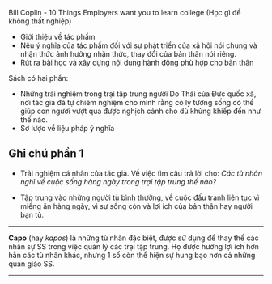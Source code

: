 Bill Coplin - 10 Things Employers want you to learn college (Học gì để không thất nghiệp)
- Giới thiệu về tác phẩm
- Nêu ý nghĩa của tác phẩm đối với sự phát triển của xã hội nói chung và nhận thức ảnh hưởng nhận thức, thay đổi của bản thân nói riêng.
- Rút ra bài học và xây dựng nội dung hành động phù hợp cho bản thân

Sách có hai phần:
* Những trải nghiệm trong trại tập trung người Do Thái của Đức quốc xã, nơi tác giả đã tự chiêm nghiệm cho mình rằng có lý tưởng sống có thể giúp con người vượt qua được nghịch cảnh cho dù khủng khiếp đến như thế nào.
* Sơ lược về liệu pháp ý nghĩa

## Ghi chú phần 1
* Trải nghiệm cá nhân của tác giả. Về việc tìm câu trả lời cho: _Các tù nhân nghĩ về cuộc sống hàng ngày trong trại tập trung thế nào?_

* Tập trung vào những người tù bình thường, về cuộc đấu tranh liên tục vì miếng ăn hàng ngày, vì sự sống còn và lợi ích của bản thân hay người bạn tù.

---
**Capo** (hay *kapos*) là những tù nhân đặc biệt, được sử dụng để thay thế các nhân sự SS trong việc quản lý các trại tập trung. Họ được hưởng lợi ích hơn hẳn các tù nhân khác, nhưng 1 số còn thể hiện sự hung bạo hơn cả những quản giáo SS.

---


